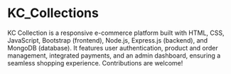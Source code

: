 # KC_Collections
 KC Collection is a responsive e-commerce platform built with HTML, CSS, JavaScript, Bootstrap (frontend), Node.js, Express.js (backend), and MongoDB (database). It features user authentication, product and order management, integrated payments, and an admin dashboard, ensuring a seamless shopping experience. Contributions are welcome!
